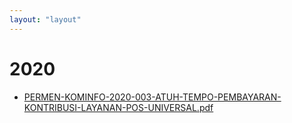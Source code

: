```yaml
---
layout: "layout"
---
```

# 2020
* [PERMEN-KOMINFO-2020-003-ATUH-TEMPO-PEMBAYARAN-KONTRIBUSI-LAYANAN-POS-UNIVERSAL.pdf](PERMEN-KOMINFO-2020-003-ATUH-TEMPO-PEMBAYARAN-KONTRIBUSI-LAYANAN-POS-UNIVERSAL.pdf)
